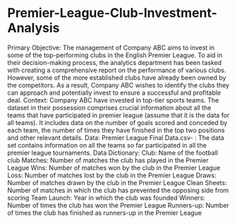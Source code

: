# Premier-League-Club-Investment-Analysis
Primary Objective: The management of Company ABC aims to invest in some of the top-performing clubs in the English Premier League. To aid in their decision-making process, the analytics department has been tasked with creating a comprehensive report on the performance of various clubs. However, some of the more established clubs have already been owned by the competitors. As a result, Company ABC wishes to identify the clubs they can approach and potentially invest to ensure a successful and profitable deal.
Context: Company ABC have invested in top-tier sports teams. The dataset in their possession comprises crucial information about all the teams that have participated in premier league (assume that it is the data for all teams). It includes data on the number of goals scored and conceded by each team, the number of times they have finished in the top two positions and other relevant details.
Data: Premier League Final Data.csv- : The data set contains information on all the teams so far participated in all the premier league tournaments.
Data Dictionary:
Club: Name of the football club
Matches: Number of matches the club has played in the Premier League
Wins: Number of matches won by the club in the Premier League
Loss: Number of matches lost by the club in the Premier League
Draws: Number of matches drawn by the club in the Premier League
Clean Sheets: Number of matches in which the club has prevented the opposing side from scoring
Team Launch: Year in which the club was founded
Winners: Number of times the club has won the Premier League
Runners-up: Number of times the club has finished as runners-up in the Premier League

